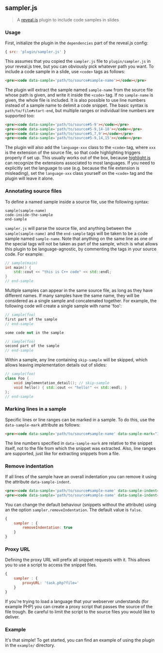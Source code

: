 ## sampler.js
> A [reveal.js][] plugin to include code samples in slides


### Usage
First, initialize the plugin in the `dependencies` part of the reveal.js config:

```js
{ src: 'plugin/sampler.js' }
```

This assumes that you copied the `sampler.js` file to `plugin/sampler.js` in
your reveal.js tree, but you can obviously pick whatever path you want. To
include a code sample in a slide, use `<code>` tags as follows:

```html
<pre><code data-sample='path/to/source#sample-name'></code></pre>
```

The plugin will extract the sample named `sample-name` from the source file
whose path is given, and write it inside the `<code>` tag. If no `sample-name`
is given, the whole file is included. It is also possible to use line numbers
instead of a sample name to delimit a code snippet. The basic syntax is
`path/to/file#start-end`, but multiple ranges or individual line numbers
are supported too:

```html
<pre><code data-sample='path/to/source#5-9'></code></pre>
<pre><code data-sample='path/to/source#5-9,14-18'></code></pre>
<pre><code data-sample='path/to/source#5,7,9'></code></pre>
<pre><code data-sample='path/to/source#5-9,14,15'></code></pre>
```

The plugin will also add the `language-xxx` class to the `<code>` tag, where
`xxx` is the extension of the source file, so that code highlighting triggers
properly if set up. This usually works out of the box, because [highlight.js][]
can recognize the extensions associated to most languages. If you need to
explicitly set the language to use (e.g. because the file extension is
misleading), set the `language-xxx` class yourself on the `<code>` tag and
the plugin will leave it alone.

### Annotating source files

To define a named sample inside a source file, use the following syntax:

```
sample(sample-name)
code-inside-the-sample
end-sample
```

`sampler.js` will parse the source file, and anything between the `sample(sample-name)`
and the `end-sample` tags will be taken to be a code sample named `sample-name`.
Note that anything on the same line as one of the special tags will not be taken
as part of the sample, which is what allows this plugin to be language-agnostic,
by commenting the tags in your source code. For example:

```c++
// sample(main)
int main() {
    std::cout << "this is C++ code" << std::endl;
}
// end-sample
```

Multiple samples can appear in the same source file, as long as they have
different names. If many samples have the same name, they will be considered
as a single sample and concatenated together. For example, the following code
will create a single sample with name 'foo':

```c++
// sample(foo)
first part of the sample
// end-sample

some code not in the sample

// sample(foo)
second part of the sample
// end-sample
```

Within a sample, any line containing `skip-sample` will be skipped, which
allows leaving implementation details out of slides:

```c++
// sample(foo)
class Foo {
    void implementation_detail(); // skip-sample
    void hello() { std::cout << "hello!" << std::endl; }
};
// end-sample
```

### Marking lines in a sample
Specific lines or line ranges can be marked in a sample. To do this, use the
`data-sample-mark` attribute as follows:

```html
<pre><code data-sample='path/to/source#sample-name' data-sample-mark="1,3"></code></pre>
```

The line numbers specified in `data-sample-mark` are relative to the snippet
itself, not to the file from which the snippet was extracted. Also, line
ranges are supported, just like for extracting snippets from a file.

### Remove indentation
If all lines of the sample have an overall indentation you can remove it using the 
attribute `data-sample-indent`.

```html
<pre><code data-sample='path/to/source#sample-name' data-sample-indent="remove"></code></pre>
<pre><code data-sample='path/to/source#sample-name' data-sample-indent="keep"></code></pre>
```

You can change the default behaviour (snippets without the attribute) using
an the option `sampler.removeIndentation`. The default value is `false`.

```js
{ 
    sampler : {
        removeIndentation: true
    } 
}
```

### Proxy URL
Defining the proxy URL will prefix all snippet requests with it. This allows you to use a script to access the
snippet files.

```js
{ 
    sampler : {
        proxyURL: 'task.php?file='
    } 
}
```

If you're trying to load a language that your webserver understands (for example PHP) you
can create a proxy script that passes the source of the file trough. Be careful to 
limit the script to the source files you would like to deliver.

### Example

It's that simple! To get started, you can find an example of using the plugin
in the `example/` directory.


<!-- Links -->
[highlight.js]: https://highlightjs.org
[reveal.js]: https://github.com/hakimel/reveal.js/
